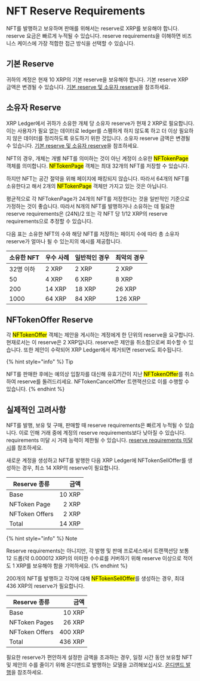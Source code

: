 # NFT Reserve Requirements

NFT를 발행하고 보유하며 판매를 위해서는 reserve로 XRP를 보유해야 합니다. reserve 요금은 빠르게 누적될 수 있습니다. reserve requirements을 이해하면 비즈니스 케이스에 가장 적합한 접근 방식을 선택할 수 있습니다.

## 기본 Reserve

귀하의 계정은 현재 10 XRP의 기본 reserve을 보유해야 합니다. 기본 reserve XRP 금액은 변경될 수 있습니다. [기본 reserve 및 소유자 reserve](../../undefined-4/undefined/reserves.md)을 참조하세요.

## 소유자 Reserve&#x20;

XRP Ledger에서 귀하가 소유한 개체 당 소유자 reserve가 현재 2 XRP로 필요합니다. 이는 사용자가 필요 없는 데이터로 ledger를 스팸하게 하지 않도록 하고 더 이상 필요하지 않은 데이터를 정리하도록 유도하기 위한 것입니다. 소유자 reserve 금액은 변경될 수 있습니다. [기본 reserve 및 소유자 reserve](../../undefined-4/undefined/reserves.md)을 참조하세요.

NFT의 경우, 개체는 개별 NFT를 의미하는 것이 아닌 계정이 소유한 <mark style="background-color:yellow;">NFTokenPage</mark> 객체를 의미합니다. <mark style="background-color:yellow;">NFTokenPage</mark> 객체는 최대 32개의 NFT를 저장할 수 있습니다.

하지만 NFT는 공간 절약을 위해 페이지에 패킹되지 않습니다. 따라서 64개의 NFT를 소유한다고 해서 2개의 <mark style="background-color:yellow;">NFTokenPage</mark> 객체만 가지고 있는 것은 아닙니다.

평균적으로 각 NFTokenPage가 24개의 NFT를 저장한다는 것을 일반적인 기준으로 가정하는 것이 좋습니다. 따라서 N개의 NFT를 발행하거나 소유하는 데 필요한 reserve requirements은 (24N)/2 또는 각 NFT 당 1/12 XRP의 reserve requirements으로 추정할 수 있습니다.

다음 표는 소유한 NFT의 수와 해당 NFT를 저장하는 페이지 수에 따라 총 소유자 reserve가 얼마나 될 수 있는지의 예시를 제공합니다.

| 소유한 NFT | 우수 사례  | 일반적인 경우 | 최악의 경우  |
| ------- | ------ | ------- | ------- |
| 32명 이하  | 2 XRP  | 2 XRP   | 2 XRP   |
| 50      | 4 XRP  | 6 XRP   | 8 XRP   |
| 200     | 14 XRP | 18 XRP  | 26 XRP  |
| 1000    | 64 XRP | 84 XRP  | 126 XRP |

## NFTokenOffer Reserve&#x20;

각 <mark style="background-color:yellow;">NFTokenOffer</mark> 객체는 제안을 게시하는 계정에게 한 단위의 reserve을 요구합니다. 현재로서는 이 reserve은 2 XRP입니다. reserve은 제안을 취소함으로써 회수할 수 있습니다. 또한 제안이 수락되어 XRP Ledger에서 제거되면 reserve도 회수됩니다.

{% hint style="info" %}
Tip

NFT를 판매한 후에는 예의상 입찰자를 대신해 유효기간이 지난 <mark style="background-color:yellow;">NFTokenOffer</mark>를 취소하여 reserve를 돌려드리세요. NFTokenCancelOffer 트랜잭션으로 이를 수행할 수 있습니다.
{% endhint %}

## 실제적인 고려사항

NFT를 발행, 보유 및 구매, 판매할 때 reserve requirements은 빠르게 누적될 수 있습니다. 이로 인해 거래 중에 계정의 reserve requirements보다 낮아질 수 있습니다. requirements 미달 시 거래 능력이 제한될 수 있습니다. [reserve requirements 미달 시](../../undefined-4/undefined/reserves.md)를 참조하세요.

새로운 계정을 생성하고 NFT를 발행한 다음 XRP Ledger에 NFTokenSellOffer를 생성하는 경우, 최소 14 XRP의 reserve이 필요합니다.

| Reserve 종류     |     금액 |
| -------------- | -----: |
| Base           | 10 XRP |
| NFToken Page   |  2 XRP |
| NFToken Offers |  2 XRP |
| Total          | 14 XRP |

{% hint style="info" %}
Note

Reserve requirements는 아니지만, 각 발행 및 판매 프로세스에서 트랜잭션당 보통 12 드롭(약 0.000012 XRP)의 미미한 수수료를 커버하기 위해 reserve 이상으로 적어도 1 XRP를 보유해야 함을 기억하세요.
{% endhint %}

200개의 NFT를 발행하고 각각에 대해 <mark style="background-color:yellow;">NFTokenSellOffer</mark>를 생성하는 경우, 최대 436 XRP의 reserve가 필요합니다.

| Reserve 종류     |      금액 |
| -------------- | ------: |
| Base           |  10 XRP |
| NFToken Pages  |  26 XRP |
| NFToken Offers | 400 XRP |
| Total          | 436 XRP |

필요한 reserve가 편안하게 설정한 금액을 초과하는 경우, 일정 시간 동안 보유할 NFT 및 제안의 수를 줄이기 위해 온디맨드로 발행하는 모델을 고려해보십시오. [온디맨드 발행](undefined.md)을 참조하세요.

&#x20;

